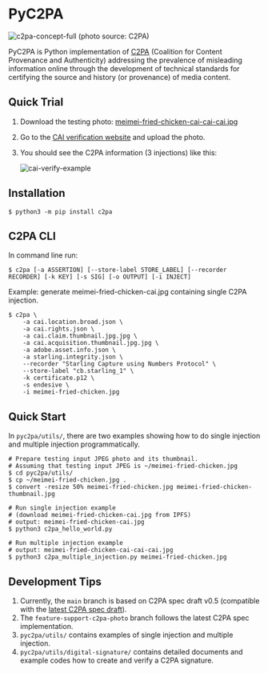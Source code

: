 # PyC2PA

![c2pa-concept-full](https://user-images.githubusercontent.com/292790/131808157-0ca62a79-c2f4-4e1d-b8b9-ef027476f4b0.jpg)
(photo source: C2PA)

PyC2PA is Python implementation of [C2PA](https://c2pa.org/) (Coalition for Content Provenance and Authenticity) addressing the prevalence of misleading information online through the development of technical standards for certifying the source and history (or provenance) of media content.

## Quick Trial

1. Download the testing photo: [meimei-fried-chicken-cai-cai-cai.jpg](https://user-images.githubusercontent.com/292790/131797706-937ac2ef-e57c-4fe6-9842-2941deba6cec.jpg)
1. Go to the [CAI verification website](https://verify.contentauthenticity.org/) and upload the photo.
1. You should see the C2PA information (3 injections) like this:

    ![cai-verify-example](https://user-images.githubusercontent.com/292790/131798257-21159c2a-a958-431b-aaea-1649b27aaaaf.png)

## Installation

```
$ python3 -m pip install c2pa
```

## C2PA CLI

In command line run:

```
$ c2pa [-a ASSERTION] [--store-label STORE_LABEL] [--recorder RECORDER] [-k KEY] [-s SIG] [-o OUTPUT] [-i INJECT]
```

Example: generate meimei-fried-chicken-cai.jpg containing single C2PA injection.

```
$ c2pa \
    -a cai.location.broad.json \
    -a cai.rights.json \
    -a cai.claim.thumbnail.jpg.jpg \
    -a cai.acquisition.thumbnail.jpg.jpg \
    -a adobe.asset.info.json \
    -a starling.integrity.json \
    --recorder "Starling Capture using Numbers Protocol" \
    --store-label "cb.starling_1" \
    -k certificate.p12 \
    -s endesive \
    -i meimei-fried-chicken.jpg
```

## Quick Start

In `pyc2pa/utils/`, there are two examples showing how to do single injection and multiple injection programmatically.

```
# Prepare testing input JPEG photo and its thumbnail.
# Assuming that testing input JPEG is ~/meimei-fried-chicken.jpg
$ cd pyc2pa/utils/
$ cp ~/meimei-fried-chicken.jpg .
$ convert -resize 50% meimei-fried-chicken.jpg meimei-fried-chicken-thumbnail.jpg

# Run single injection example
# (download meimei-fried-chicken-cai.jpg from IPFS)
# output: meimei-fried-chicken-cai.jpg
$ python3 c2pa_hello_world.py

# Run multiple injection example
# output: meimei-fried-chicken-cai-cai-cai.jpg
$ python3 c2pa_multiple_injection.py meimei-fried-chicken.jpg
```

## Development Tips

1. Currently, the `main` branch is based on C2PA spec draft v0.5 (compatible with the [latest C2PA spec draft](https://c2pa.org/public-draft/)).
2. The `feature-support-c2pa-photo` branch follows the latest C2PA spec implementation.
3. `pyc2pa/utils/` contains examples of single injection and multiple injection.
4. `pyc2pa/utils/digital-signature/` contains detailed documents and example codes how to create and verify a C2PA signature.
